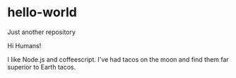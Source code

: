 # hello-world
Just another repository

Hi Humans!

I like Node.js and coffeescript. 
I've had tacos on the moon and find them far superior to Earth tacos. 
